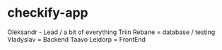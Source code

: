 # checkify-app
Oleksandr - Lead / a bit of everything 
Triin Rebane = database / testing 
Vladyslav = Backend 
Taavo Leidorp = FrontEnd

